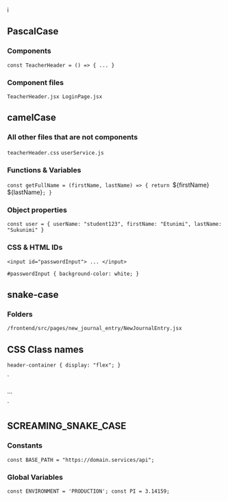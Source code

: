 i
## PascalCase

### Components
`const TeacherHeader = () => {
   ...
}`

### Component files
`TeacherHeader.jsx
LoginPage.jsx`



## camelCase

### All other files that are not components
`teacherHeader.css`
`userService.js`

### Functions & Variables
`const getFullName = (firstName, lastName) => {
    return `${firstName} ${lastName}`;
}`

### Object properties
`const user = {
  userName: "student123",
  firstName: "Etunimi",
  lastName: "Sukunimi"
}`

### CSS & HTML IDs
`<input id="passwordInput">
...
</input>`

`#passwordInput {
  background-color: white;
}`


## snake-case

### Folders
`/frontend/src/pages/new_journal_entry/NewJournalEntry.jsx`

## CSS Class names
`header-container {
    display: "flex";
}`

`<div className="header-container">
  ...
</div>`



## SCREAMING_SNAKE_CASE

### Constants
`const BASE_PATH = "https://domain.services/api";`

### Global Variables
`const ENVIRONMENT = 'PRODUCTION';
const PI = 3.14159;`
